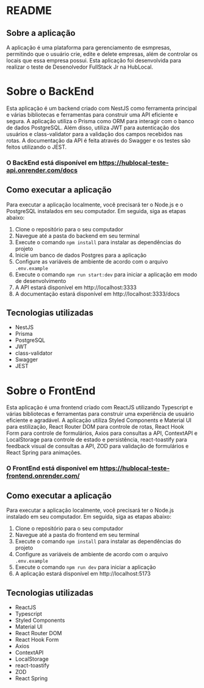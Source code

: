 # README

## Sobre a aplicação

A aplicação é uma plataforma para gerenciamento de esmpresas, permitindo que o usuário crie, edite e delete empresas, além de controlar os locais que essa empresa possui.
Esta aplicação foi desenvolvida para realizar o teste de Desenolvedor FullStack Jr na HubLocal.

# Sobre o BackEnd

Esta aplicação é um backend criado com NestJS como ferramenta principal e várias bibliotecas e ferramentas para construir uma API eficiente e segura. A aplicação utiliza o Prisma como ORM para interagir com o banco de dados PostgreSQL. Além disso, utiliza JWT para autenticação dos usuários e class-validator para a validação dos campos recebidos nas rotas. A documentação da API é feita através do Swagger e os testes são feitos utilizando o JEST.

### O BackEnd está disponível em https://hublocal-teste-api.onrender.com/docs

## Como executar a aplicação

Para executar a aplicação localmente, você precisará ter o Node.js e o PostgreSQL instalados em seu computador. Em seguida, siga as etapas abaixo:

1. Clone o repositório para o seu computador
2. Navegue até a pasta do backend em seu terminal
3. Execute o comando `npm install` para instalar as dependências do projeto
4. Inicie um banco de dados Postgres para a aplicação
5. Configure as variáveis de ambiente de acordo com o arquivo `.env.example`
6. Execute o comando `npm run start:dev` para iniciar a aplicação em modo de desenvolvimento
7. A API estará disponível em http://localhost:3333
8. A documentação estará disponível em http://localhost:3333/docs

## Tecnologias utilizadas

- NestJS
- Prisma
- PostgreSQL
- JWT
- class-validator
- Swagger
- JEST

# Sobre o FrontEnd

Esta aplicação é uma frontend criado com ReactJS utilizando Typescript e várias bibliotecas e ferramentas para construir uma experiência de usuário eficiente e agradável. A aplicação utiliza Styled Components e Material UI para estilização, React Router DOM para controle de rotas, React Hook Form para controle de formulários, Axios para consultas a API, ContextAPI e LocalStorage para controle de estado e persistência, react-toastify para feedback visual de consultas a API, ZOD para validação de formulários e React Spring para animações.

### O FrontEnd está disponível em https://hublocal-teste-frontend.onrender.com/

## Como executar a aplicação

Para executar a aplicação localmente, você precisará ter o Node.js instalado em seu computador. Em seguida, siga as etapas abaixo:

1. Clone o repositório para o seu computador
2. Navegue até a pasta do frontend em seu terminal
3. Execute o comando `npm install` para instalar as dependências do projeto
4. Configure as variáveis de ambiente de acordo com o arquivo `.env.example`
4. Execute o comando `npm run dev` para iniciar a aplicação
5. A aplicação estará disponível em http://localhost:5173

## Tecnologias utilizadas

- ReactJS
- Typescript
- Styled Components
- Material UI
- React Router DOM
- React Hook Form
- Axios
- ContextAPI
- LocalStorage
- react-toastify
- ZOD
- React Spring
